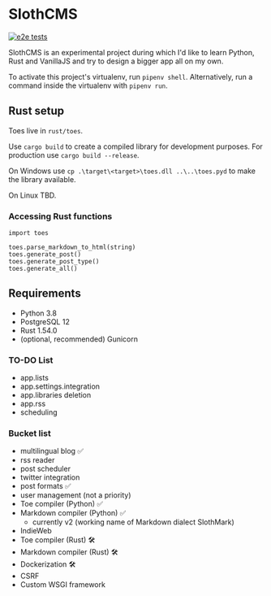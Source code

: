 # SlothCMS

[![e2e tests](https://github.com/xgebi/Sloth/actions/workflows/cypress.yml/badge.svg)](https://github.com/xgebi/Sloth/actions/workflows/cypress.yml)

SlothCMS is an experimental project during which I'd like to learn Python, Rust and VanillaJS and try to design a bigger app all on my own.

To activate this project's virtualenv, run `pipenv shell`.
Alternatively, run a command inside the virtualenv with `pipenv run`.

## Rust setup

Toes live in `rust/toes`.

Use `cargo build` to create a compiled library for development purposes. For production use `cargo build --release`.


On Windows use `cp .\target\<target>\toes.dll ..\..\toes.pyd` to make the library available.

On Linux TBD.

### Accessing Rust functions

```
import toes

toes.parse_markdown_to_html(string)
toes.generate_post()
toes.generate_post_type()
toes.generate_all()
```


## Requirements
- Python 3.8
- PostgreSQL 12
- Rust 1.54.0
- (optional, recommended) Gunicorn

### TO-DO List
- app.lists
- app.settings.integration
- app.libraries deletion
- app.rss
- scheduling


### Bucket list
- multilingual blog ✅
- rss reader 
- post scheduler 
- twitter integration 
- post formats ✅
- user management (not a priority)
- Toe compiler (Python) ✅
- Markdown compiler (Python) ✅
  - currently v2 (working name of Markdown dialect SlothMark)
- IndieWeb 
- Toe compiler (Rust) 🛠
- Markdown compiler (Rust) 🛠
- Dockerization 🛠
- CSRF
- Custom WSGI framework